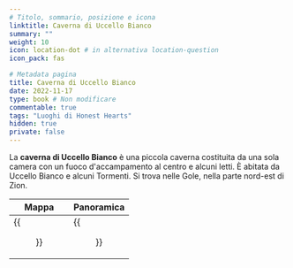 ```yaml
---
# Titolo, sommario, posizione e icona
linktitle: Caverna di Uccello Bianco
summary: ""
weight: 10
icon: location-dot # in alternativa location-question
icon_pack: fas

# Metadata pagina
title: Caverna di Uccello Bianco
date: 2022-11-17
type: book # Non modificare
commentable: true
tags: "Luoghi di Honest Hearts"
hidden: true
private: false
---
```


<div class="fnv">

La **caverna di Uccello Bianco** è una piccola caverna costituita da una sola camera con un fuoco d'accampamento al centro e alcuni letti. È abitata da Uccello Bianco e alcuni Tormenti. Si trova nelle Gole, nella parte nord-est di Zion.

| Mappa | Panoramica |
| ----- | ---------- |
| {{<figure src="fnv/White_Birds_Cave_loc.webp">}}      |  {{<figure src="fnv/White_Birds_Cave.webp">}}          | 

</div>


